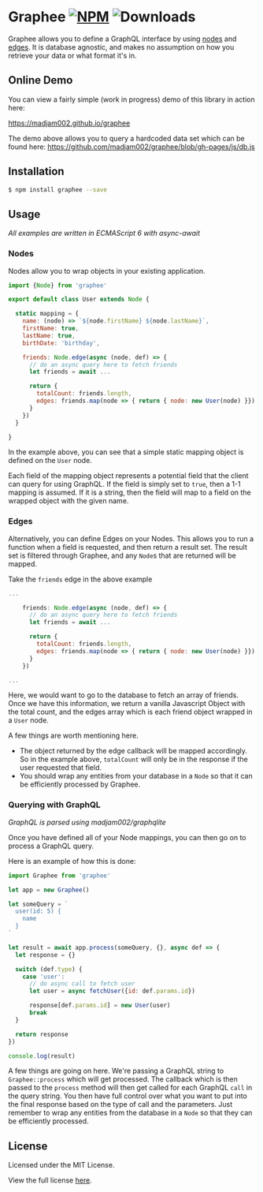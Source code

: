 Graphee  [![NPM](https://img.shields.io/npm/v/graphee.svg?style=flat)](https://npmjs.org/package/graphee) ![Downloads](https://img.shields.io/npm/dm/graphee.svg?style=flat)
=======

Graphee allows you to define a GraphQL interface by using [nodes](#nodes) and [edges](#edges).
It is database agnostic, and makes no assumption on how you retrieve your data or what format it's in.

## Online Demo

You can view a fairly simple (work in progress) demo of this library in action here:

https://madjam002.github.io/graphee

The demo above allows you to query a hardcoded data set which can be found here:
https://github.com/madjam002/graphee/blob/gh-pages/js/db.js

## Installation

```sh
$ npm install graphee --save
```

## Usage

*All examples are written in ECMAScript 6 with async-await*

### Nodes

Nodes allow you to wrap objects in your existing application.

```javascript
import {Node} from 'graphee'

export default class User extends Node {

  static mapping = {
    name: (node) => `${node.firstName} ${node.lastName}`,
    firstName: true,
    lastName: true,
    birthDate: 'birthday',

    friends: Node.edge(async (node, def) => {
      // do an async query here to fetch friends
      let friends = await ...

      return {
        totalCount: friends.length,
        edges: friends.map(node => { return { node: new User(node) }})
      }
    })
  }

}
```

In the example above, you can see that a simple static mapping object is defined on the `User` node.

Each field of the mapping object represents a potential field that the client can query for using GraphQL. If the field is simply set to `true`, then a 1-1 mapping is assumed. If it is a string, then the field will map to a field on the wrapped object with the given name.

### Edges

Alternatively, you can define Edges on your Nodes. This allows you to run a function when a field is requested, and then return a result set. The result set is filtered through Graphee, and any `Node`s that are returned will be mapped.

Take the `friends` edge in the above example

```javascript
...

    friends: Node.edge(async (node, def) => {
      // do an async query here to fetch friends
      let friends = await ...

      return {
        totalCount: friends.length,
        edges: friends.map(node => { return { node: new User(node) }})
      }
    })

...
```

Here, we would want to go to the database to fetch an array of friends. Once we have this information, we return a vanilla Javascript Object with the total count, and the edges array which is each friend object wrapped in a `User` node.

A few things are worth mentioning here.
- The object returned by the edge callback will be mapped accordingly. So in the example above, `totalCount` will only be in the response if the user requested that field.
- You should wrap any entities from your database in a `Node` so that it can be efficiently processed by Graphee.

### Querying with GraphQL

*GraphQL is parsed using madjam002/graphqlite*

Once you have defined all of your Node mappings, you can then go on to process a GraphQL query.

Here is an example of how this is done:

```javascript
import Graphee from 'graphee'

let app = new Graphee()

let someQuery = `
  user(id: 5) {
    name
  }
`

let result = await app.process(someQuery, {}, async def => {
  let response = {}

  switch (def.type) {
    case 'user':
      // do async call to fetch user
      let user = async fetchUser({id: def.params.id})

      response[def.params.id] = new User(user)
      break
  }

  return response
})

console.log(result)

```

A few things are going on here. We're passing a GraphQL string to `Graphee::process` which will get processed. The callback which is then passed to the `process` method will then get called for each GraphQL `call` in the query string. You then have full control over what you want to put into the final response based on the type of call and the parameters. Just remember to wrap any entities from the database in a `Node` so that they can be efficiently processed.

## License

Licensed under the MIT License.

View the full license [here](https://raw.githubusercontent.com/madjam002/graphee/master/LICENSE).
